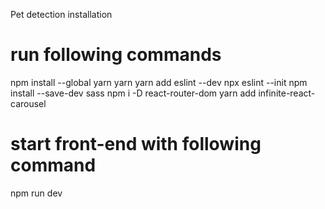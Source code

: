 Pet detection installation

# run following commands
npm install --global yarn
yarn
yarn add eslint --dev
npx eslint --init
npm install --save-dev sass
npm i -D react-router-dom 
yarn add infinite-react-carousel

# start front-end with following command
npm run dev


